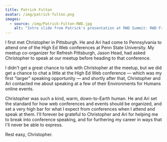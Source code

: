 ```yaml
---
title: Patrick Fulton
avatar: /img/patrick-fulton.png
images:
  - source: /img/Patrick-Fulton-RWD.jpg
    alt: "Intro slide from Patrick's presentation at RWD Summit: RWD Front End Workflow"
---
```


I first met Christopher in Pittsburgh. He and Ari had come to Pennsylvania to attend one of the High Ed Web conferences at Penn State University. My meetup co-organizer for Refresh Pittsburgh, Jason Head, had asked Christopher to speak at our meetup before heading to that conference.

I didn't get a great chance to talk with Christopher at the meetup, but we did get a chance to chat a little at the High Ed Web conference — which was my first "larger" speaking opportunity — and shortly after that, Christopher and Ari contacted me about speaking at a few of their Environments for Humans online events.

Christopher was such a kind, warm, down-to-Earth human. He and Ari set the standard for how web conferences and events should be organized, and set a very high bar for what I expect from conferences when I attend and speak at them. I'll forever be grateful to Christopher and Ari for helping me to break into conference speaking, and for furthering my career in ways that I'll never be able to express.

Rest easy, Christopher.
